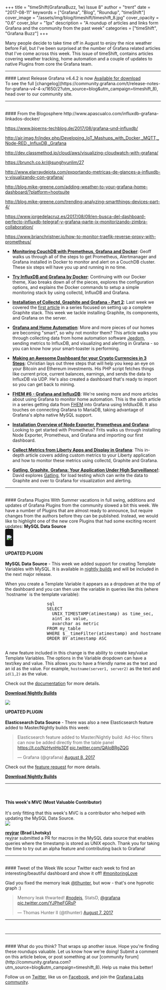 +++
title = "timeShift(GrafanaBuzz, 1w) Issue 8"
author = "trent"
date = "2017-08-11"
keywords = ["Grafana", "Blog", "Roundup", "timeShift"]
cover_image = "/assets/img/blog/timeshift/timeshift_8.jpg"
cover_opacity = "0.6"
cover_blur = "1px"
description = "A roundup of articles and links form Grafana and the community from the past week"
categories = ["timeShift", "Grafana Buzz"]
+++

Many people decide to take time off in August to enjoy the nice weather before Fall, but I've been surprised at the number of Grafana related articles that I've come across this week. This issue of timeShift, contains articles covering weather tracking, home automation and a couple of updates to native Plugins from core the Grafana team.
<br />
<!-- <hr />
<div>
	<div class="row row--md-gutters blog-plugin-grid">
		<div class="col col--sm-4 blog-plugin-grid__item">
			<img style="border-radius: 0; width: 240px;" src="/assets/img/blog/timeshift/grafanacon_eu_announcement.png" />
		</div>
		<div class="col col--sm-8 blog-plugin-grid__item">
			<h4>GrafanaCon EU Announced!</h4>
			<p>
				GrafanaCon is a two-day event with talks centered around Grafana and the surrounding ecosystem. 
				<br />
				<br />
				We are excited to announce the next GrafanaCon will be traveling to <strong>Amsterdam, Netherlands, March 1-2, 2018!</strong> We will be adding details shortly, but the <a href="http://grafana.com/grafanacon-cfp?utm_source=blog&utm_campaign=timeshift_7">Call for Papers</a> is officially open.
			</p>
			<p>
				<a class="btn btn-outline btn-small" href="http://grafana.com/grafanacon-cfp?utm_source=blog&utm_campaign=timeshift_7" target="_blank"><strong>I'd Like to Speak at GrafanaCon</strong></a>
			</p>
		</div>
	</div>
</div> -->
<hr />
#### Latest Release
Grafana v4.4.2 is now <a href="https://grafana.com/grafana/download?utm_source=blog&utm_campaign=timeshift_7" target="_blank" class="btn btn-inline btn--primary">Available for download</a>
<br/>To see the full [changelog](https://community.grafana.com/t/release-notes-for-grafana-v4-4-x/1650/2?utm_source=blog&utm_campaign=timeshift_8), head over to our community site.

<hr />
<br />
#### From the Blogosphere
http://www.apascualco.com/influxdb-grafana-linkados-docker/

https://www.bjoerns-techblog.de/2017/08/grafana-und-influxdb/

http://air.imag.fr/index.php/Developing_IoT_Mashups_with_Docker,_MQTT,_Node-RED,_InfluxDB,_Grafana

http://dev.classmethod.jp/cloud/aws/visualizing-cloudwatch-with-grafana/

https://brunch.co.kr/@sunghyunlim/27

http://www.elarraydejota.com/exportando-metricas-de-glances-a-influxdb-y-visualizando-con-grafana/

http://blog.mike-greene.com/adding-weather-to-your-grafana-home-dashboard/?platform=hootsuite

http://blog.mike-greene.com/trending-analyzing-smartthings-devices-part-4/

https://www.jorgedelacruz.es/2017/08/09/en-busca-del-dashboard-perfecto-influxdb-telegraf-y-grafana-parte-ix-monitorizando-zimbra-collaboration/

https://www.brianchristner.io/how-to-monitor-traefik-reverse-proxy-with-prometheus/


- [**Monitoring CouchDB with Prometheus, Grafana and Docker**](https://medium.com/@redgeoff/monitoring-couchdb-with-prometheus-grafana-and-docker-4693bc8408f0): Geoff walks us through all of the steps to get Prometheus, Alertmanager and Grafana installed in Docker to monitor and alert on a CouchDB cluster. These six steps will have you up and running in no time.

- [**Try InfluxDB and Grafana by Docker**](https://blog.laputa.io/try-influxdb-and-grafana-by-docker-6b4d50c6a446): Continuing with our Docker theme, Xiao breaks down all of the pieces, explores the configuration options, and explains the Docker commands to setup a simple monitoring stack by using collectd, InfluxDB and Grafana.

- [**Installation of Collectd, Graphite and Grafana - Part 2**](https://mnt-tech.fr/blog/installation-collectd-graphite-grafana-partie-2/): Last week we covered the [first article](https://mnt-tech.fr/blog/installation-collectd-graphite-grafana-partie-1/) in a series focused on setting up a complete Graphite stack. This week we tackle installing Graphite, its components, and Grafana on the server.

- [**Grafana and Home Automation**](https://carmagnole.ovh/grafana-et-la-domotique.htm): More and more pieces of our homes are becoming "smart", so why not monitor them? This article walks you through collecting data from home automation software [Jeedom](https://www.jeedom.com/site/fr/), sending metrics to InfluxDB, and visualizing and alerting in Grafana - so you can know how your smart-toaster is performing.

- [**Making an Awesome Dashboard for your Crypto Currencies in 3 Steps**](https://blog.haschek.at/2017/making-an-awesome-dashboard-for-your-crypto.html): Christian lays out three steps that will help you keep an eye on your Bitcoin and Ethereum investments. His PHP script fetches things like current price, current balances, earnings, and sends the data to InfluxDB via UDP. He's also created a dashboard that's ready to import so you can get back to mining.

- [**FHEM #6 - Grafana and InfluxDB**](https://www.frombeyond.de/2017/fhem-6-grafana-und-influxdb/): We're seeing more and more articles about using Grafana to monitor home automation. This is the sixth article in a series getting data from [FHEM](https://fhem.de/) into Grafana using InfdluxDB. It also touches on connecting Grafana to MariaDB, taking advantage of Grafana's alpha native MySQL support.

- [**Installation Overview of Node Exporter, Prometheus and Grafana**](https://fritshoogland.wordpress.com/2017/07/31/installation-overview-of-node_exporter-prometheus-and-grafana/): Looking to get started with Prometheus? Frits walks us through installing Node Exporter, Prometheus, and Grafana and importing our first dashboard.

- [**Collect Metrics from Liberty Apps and Display in Grafana**](https://developer.ibm.com/wasdev/docs/collect-metrics-from-liberty-apps-and-display-in-grafana/): This in-depth article covers adding custom metrics to your Liberty application and how to monitor these metrics using collectd, Graphite and Grafana.

- [**Gatling, Graphite, Grafana: Your Application Under High Surveillance!**](https://blog.netapsys.fr/gatling-graphite-grafana-votre-application-sous-haute-surveillance/): David explores [Gatling](http://gatling.io/), for load testing which can write the data to Graphite and over to Grafana for visualization and alerting.

<hr />
<br />
#### Grafana Plugins
With Summer vacations in full swing, additions and updates of Grafana Plugins from the community slowed a bit this week. We have a number of Plugins that are almost ready to announce, but require changes from the authors before they can be published. Instead, we would like to highlight one of the new core Plugins that had some exciting recent updates: <strong>MySQL Data Source</strong>

<div class="blog-plugin">
	<div class="row row--md-gutters blog-plugin-grid">
		<div class="col col--sm-2 blog-plugin-grid__item">
			<img style="border-radius: 4px; background-color: #161616; padding: 20px 5px" src="/assets/img/blog/timeshift/mysql_logo.png" />
		</div>
		<div class="col col--sm-10 blog-plugin-grid__item">
			<p>
				<div class="updated-plugin-tag"><strong>UPDATED PLUGIN</strong></div><br/>
				<strong>MySQL Data Source</strong> - This week we added support for creating Template Variables with MySQL. It is available in <a href="https://grafana.com/grafana/download/5.0.0-8626pre1?utm_source=blog&utm_campaign=timeshift_8">nightly builds</a> and will be included in the next major release.
			</p>
			<p>
				When you create a Template Variable it appears as a dropdown at the top of the dashboard and you can then use the variable in queries like this (where `hostname` is the template variable):
			</p>
			<pre>
				sql
				SELECT
				  UNIX_TIMESTAMP(atimestamp) as time_sec,
				  aint as value,
				  avarchar as metric
				FROM my_table
				WHERE $__timeFilter(atimestamp) and hostname in($hostname)
				ORDER BY atimestamp ASC
			</pre>
			<p>
				A new feature included in this change is the ability to create key/value Template Variables. The options in the Variable dropdown can have a text/key and value. This allows you to have a friendly name as the text and an id as the value. For example, <code>hostname(server1, server2)</code> as the text and <code>id(1,2)</code> as the value.
			</p>
			<p>
				Check out the <a href="http://docs.grafana.org/features/datasources/mysql/#templating?utm_source=blog&utm_campaign=timeshift_8" target="_blank">documentation</a> for more details.
			</p>
			<p>
				<a class="btn btn-outline btn-small" href="https://grafana.com/grafana/download/5.0.0-8626pre1?utm_source=blog&utm_campaign=timeshift_8" target="_blank"><strong>Download Nightly Builds</strong></a>
			</p>
		</div>
	</div>
</div>

<div class="blog-plugin">
	<div class="row row--md-gutters blog-plugin-grid">
		<div class="col col--sm-2 blog-plugin-grid__item">
			<img src="https://grafana.com/api/plugins/elasticsearch/versions/3.0.0/logos/large" />
		</div>
		<div class="col col--sm-10 blog-plugin-grid__item">
			<p>
				<div class="updated-plugin-tag"><strong>UPDATED PLUGIN</strong></div><br/>
				<strong>Elasticsearch Data Source</strong> - There was also a new Elasticsearch feature added to Master/Nightly builds this week:
				<blockquote class="twitter-tweet" data-lang="en"><p lang="en" dir="ltr">Elasticsearch feature added to Master/Nightly build: Ad-Hoc filters can now be added directly from the table panel <a href="https://t.co/NzHvnHp3Df">https://t.co/NzHvnHp3Df</a> <a href="https://t.co/QAIoBRgZQG">pic.twitter.com/QAIoBRgZQG</a></p>&mdash; Grafana (@grafana) <a href="https://twitter.com/grafana/status/895000347630084096">August 8, 2017</a></blockquote>
				<script async src="//platform.twitter.com/widgets.js" charset="utf-8"></script>
			</p>
			<p>
				Check out the <a href="https://github.com/grafana/grafana/issues/8052" target="_blank">feature request</a> for more details.
			</p>
			<p>
				<a class="btn btn-outline btn-small" href="https://grafana.com/grafana/download/5.0.0-8626pre1?utm_source=blog&utm_campaign=timeshift_8" target="_blank"><strong>Download Nightly Builds</strong></a>
			</p>
		</div>
	</div>
</div>

<hr />
<br />

<h4>This week's MVC (Most Valuable Contributor)</h4>
It's only fitting that this week's MVC is a contributor who helped with updating the MySQL Data Source.

<div class="blog-plugin">
	<div class="row row--md-gutters blog-plugin-grid">
		<div class="col col--sm-2 blog-plugin-grid__item">
			<img class="mvc" src="https://avatars2.githubusercontent.com/u/99365?v=4&s=460" />
		</div>
		<div class="col col--sm-10 blog-plugin-grid__item">
			<p>
				<strong><a href="https://github.com/reyjrar" target="_blank">reyjrar</a> (Brad Lhotsky)</strong><br/>
				reyjrar submitted a PR for macros in the MySQL data source that enables queries where the timestamp is stored as UNIX epoch. Thank you for taking the time to try out an alpha feature and contributing back to Grafana!
			</p>
		</div>
	</div>
</div>

<hr />
<br />
#### Tweet of the Week
We scour Twitter each week to find an interesting/beautiful dashboard and show it off! <a href="https://twitter.com/hashtag/monitoringlove?src=hash" target="_blank">#monitoringLove</a>
<p>Glad you fixed the memory leak <a href="https://twitter.com/tlhunter">@tlhunter</a>, but wow - that's one hypnotic graph :)

<blockquote class="twitter-tweet" data-lang="en"><p lang="en" dir="ltr">Memory leak thwarted! <a href="https://twitter.com/hashtag/nodejs?src=hash">#nodejs</a>, StatsD, <a href="https://twitter.com/grafana">@grafana</a> <a href="https://t.co/YJPheFGRsP">pic.twitter.com/YJPheFGRsP</a></p>&mdash; Thomas Hunter II (@tlhunter) <a href="https://twitter.com/tlhunter/status/894604983328321536">August 7, 2017</a></blockquote>
<script async src="//platform.twitter.com/widgets.js" charset="utf-8"></script>
<hr />
<br />


<hr />
<br />
#### What do you think?
That wraps up another issue. Hope you're finding these roundups valuable. Let us know how we're doing! Submit a comment on this article below, or post something at our [community forum](http://community.grafana.com?utm_source=blog&utm_campaign=timeshift_8). Help us make this better!

Follow us on [Twitter](http://twitter.com/grafana), like us on [Facebook](http://facebook.com/grafana), and join the [Grafana Labs community](http://grafana.com/signup?utm_source=blog&utm_campaign=timeshift_7).



